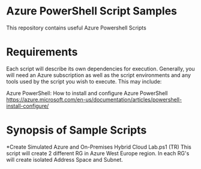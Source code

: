 # Azure PowerShell Script Samples
This repository contains useful Azure Powershell Scripts

# Requirements
Each script will describe its own dependencies for execution. Generally, you will need an Azure subscription as well as the script environments and any tools used by the script you wish to execute. This may include:

Azure PowerShell: How to install and configure Azure PowerShell  https://azure.microsoft.com/en-us/documentation/articles/powershell-install-configure/

# Synopsis of Sample Scripts
*Create Simulated Azure and On-Premises Hybrid Cloud Lab.ps1 (TR) This script will create 2 different RG in Azure West Europe region. In each RG's will create isolated Address Space and Subnet.
